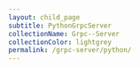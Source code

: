 ```yaml
---
layout: child_page
subtitle: PythonGrpcServer
collectionName: Grpc--Server
collectionColor: lightgrey
permalink: /grpc-server/python/
---
```

